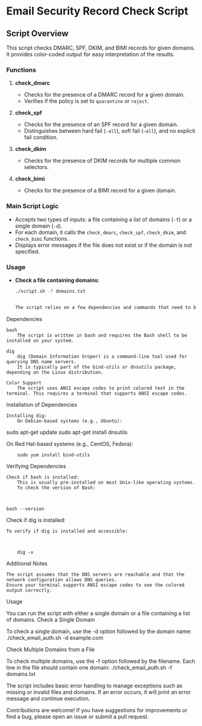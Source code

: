 # Email Security Record Check Script

## Script Overview

This script checks DMARC, SPF, DKIM, and BIMI records for given domains. It provides color-coded output for easy interpretation of the results.

### Functions

1. **check_dmarc**
   - Checks for the presence of a DMARC record for a given domain.
   - Verifies if the policy is set to `quarantine` or `reject`.

2. **check_spf**
   - Checks for the presence of an SPF record for a given domain.
   - Distinguishes between hard fail (`-all`), soft fail (`~all`), and no explicit fail condition.

3. **check_dkim**
   - Checks for the presence of DKIM records for multiple common selectors.

4. **check_bimi**
   - Checks for the presence of a BIMI record for a given domain.

### Main Script Logic

- Accepts two types of inputs: a file containing a list of domains (`-f`) or a single domain (`-d`).
- For each domain, it calls the `check_dmarc`, `check_spf`, `check_dkim`, and `check_bimi` functions.
- Displays error messages if the file does not exist or if the domain is not specified.

### Usage

- **Check a file containing domains:**
  ```sh
  ./script.sh -f domains.txt


  The script relies on a few dependencies and commands that need to be available on the system where it is executed.
Dependencies

    bash
        The script is written in bash and requires the Bash shell to be installed on your system.

    dig
        dig (Domain Information Groper) is a command-line tool used for querying DNS name servers.
        It is typically part of the bind-utils or dnsutils package, depending on the Linux distribution.

    Color Support
        The script uses ANSI escape codes to print colored text in the terminal. This requires a terminal that supports ANSI escape codes.

Installation of Dependencies

    Installing dig:
        On Debian-based systems (e.g., Ubuntu):

        

sudo apt-get update
sudo apt-get install dnsutils

On Red Hat-based systems (e.g., CentOS, Fedora):



        sudo yum install bind-utils

Verifying Dependencies

    Check if bash is installed:
        This is usually pre-installed on most Unix-like operating systems.
        To check the version of Bash:

        

    bash --version

Check if dig is installed:

    To verify if dig is installed and accessible:

    

        dig -v

Additional Notes

    The script assumes that the DNS servers are reachable and that the network configuration allows DNS queries.
    Ensure your terminal supports ANSI escape codes to see the colored output correctly.

Usage

You can run the script with either a single domain or a file containing a list of domains.
Check a Single Domain

To check a single domain, use the -d option followed by the domain name: ./check_email_auth.sh -d example.com


Check Multiple Domains from a File

To check multiple domains, use the -f option followed by the filename. Each line in the file should contain one domain: ./check_email_auth.sh -f domains.txt

The script includes basic error handling to manage exceptions such as missing or invalid files and domains. If an error occurs, it will print an error message and continue execution.


Contributions are welcome! If you have suggestions for improvements or find a bug, please open an issue or submit a pull request.


